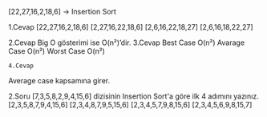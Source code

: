 [22,27,16,2,18,6] -> Insertion Sort

1.Cevap
[22,27,16,2,18,6]
[2,27,16,22,18,6] 
[2,6,16,22,18,27]
[2,6,16,18,22,27]
	
2.Cevap
Big O gösterimi ise O(n²)’dir.
	3.Cevap
Best Case     O(n²)
Avarage Case  O(n²)
Worst Case    O(n²)

	4.Cevap
Average case kapsamına girer.

2.Soru
[7,3,5,8,2,9,4,15,6] dizisinin Insertion Sort'a göre ilk 4 adımını yazınız.
[2,3,5,8,7,9,4,15,6]
[2,3,4,8,7,9,5,15,6]
[2,3,4,5,7,9,8,15,6]
[2,3,4,5,6,9,8,15,7]

